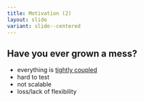 ```yaml
---
title: Motivation (2)
layout: slide
variant: slide--centered
---
```

## Have you ever grown a mess?

- everything is [tightly coupled](/tight-and-loose-coupling)
- hard to test
- not scalable
- loss/lack of flexibility
